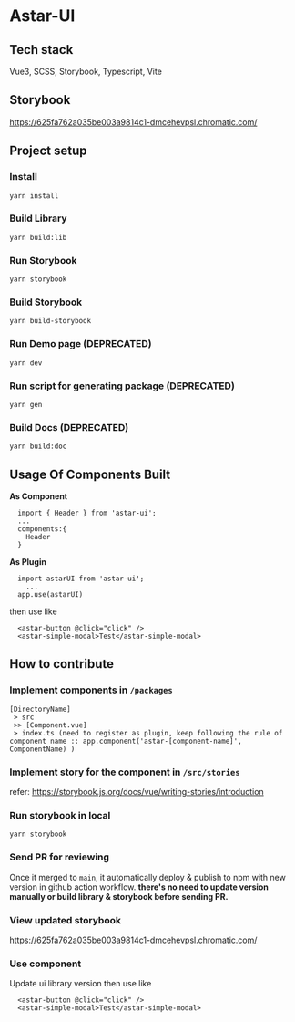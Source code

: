 # Astar-UI

## Tech stack
Vue3, SCSS, Storybook, Typescript, Vite

## Storybook
https://625fa762a035be003a9814c1-dmcehevpsl.chromatic.com/

## Project setup

### Install
```
yarn install
```

### Build Library
```
yarn build:lib
```

### Run Storybook
```
yarn storybook
```

### Build Storybook
```
yarn build-storybook
```

### Run Demo page (DEPRECATED)
```
yarn dev
```

### Run script for generating package (DEPRECATED)
```
yarn gen
```

### Build Docs (DEPRECATED)
```
yarn build:doc
```

## Usage Of Components Built
**As Component**
```
  import { Header } from 'astar-ui';
  ...
  components:{
    Header
  }
```

**As Plugin**
```
  import astarUI from 'astar-ui';
    ...
  app.use(astarUI)
```

then use like
```
  <astar-button @click="click" />
  <astar-simple-modal>Test</astar-simple-modal>
```

## How to contribute

### Implement components in `/packages`
```
[DirectoryName]
 > src
 >> [Component.vue]
 > index.ts (need to register as plugin, keep following the rule of component name :: app.component('astar-[component-name]', ComponentName) )
```

### Implement story for the component in `/src/stories`
refer: https://storybook.js.org/docs/vue/writing-stories/introduction

### Run storybook in local
```
yarn storybook
```

### Send PR for reviewing
Once it merged to `main`, it automatically deploy & publish to npm with new version in github action workflow.
**there's no need to update version manually or build library & storybook before sending PR.**

### View updated storybook
https://625fa762a035be003a9814c1-dmcehevpsl.chromatic.com/

### Use component
Update ui library version
then use like
```
  <astar-button @click="click" />
  <astar-simple-modal>Test</astar-simple-modal>
```